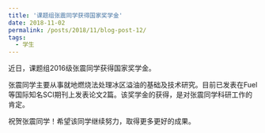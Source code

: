 ```yaml
---
title: '课题组张震同学获得国家奖学金'
date: 2018-11-02
permalink: /posts/2018/11/blog-post-12/
tags:
  - 学生
---
```


 近日，课题组2016级张震同学获得国家奖学金。

张震同学主要从事就地燃烧法处理冰区溢油的基础及技术研究。目前已发表在Fuel等国际知名SCI期刊上发表论文2篇。该奖学金的获得，是对张震同学科研工作的肯定。

祝贺张震同学！希望该同学继续努力，取得更多更好的成果。






